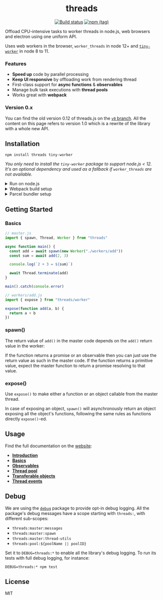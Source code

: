 <h1 align="center">threads</h1>
<p align="center">
  <a href="https://travis-ci.org/andywer/threads.js" target="_blank"><img alt="Build status" src="https://img.shields.io/travis/andywer/threads.js/v1.svg?style=flat-square"></a>
  <a href="https://www.npmjs.com/package/threads" target="_blank"><img alt="npm (tag)" src="https://img.shields.io/npm/v/threads.svg?style=flat-square"></a>
</p>

Offload CPU-intensive tasks to worker threads in node.js, web browsers and electron using one uniform API.

Uses web workers in the browser, `worker_threads` in node 12+ and [`tiny-worker`](https://github.com/avoidwork/tiny-worker) in node 8 to 11.

### Features

* **Speed up** code by parallel processing
* **Keep UI responsive** by offloading work from rendering thread
* First-class support for **async functions** & **observables**
* Manage bulk task executions with **thread pools**
* Works great with **webpack**

### Version 0.x

You can find the old version 0.12 of threads.js on the [`v0` branch](https://github.com/andywer/threads.js/tree/v0). All the content on this page refers to version 1.0 which is a rewrite of the library with a whole new API.

## Installation

```
npm install threads tiny-worker
```

*You only need to install the `tiny-worker` package to support node.js < 12. It's an optional dependency and used as a fallback if `worker_threads` are not available.*

<details>
<summary>Run on node.js</summary>

<p></p>

Running code using threads.js in node works out of the box.

Note that we wrap the native `Worker`, so `new Worker("./foo/bar")` will resolve the path relative to the module that calls it, not relative to the current working directory.

That aligns it with the behavior when bundling the code with webpack or parcel.

</details>

<details>
<summary>Webpack build setup</summary>

#### Webpack config

Use with the [`threads-plugin`](https://github.com/andywer/threads-plugin). It will transparently detect all `new Worker("./unbundled-path")` expressions, bundles the worker code and replaces the `new Worker(...)` path with the worker bundle path, so you don't need to explicitly use the `worker-loader` or define extra entry points.

```sh
  npm install -D threads-plugin
```

Then add it to your `webpack.config.js`:

```diff
+ const ThreadsPlugin = require('threads-plugin');

  module.exports = {
    // ...
    plugins: [
+     new ThreadsPlugin()
    ]
    // ...
  }
```

#### Node.js bundles

If you are using webpack to create a bundle that will be run in node (webpack config `target: "node"`), you also need to specify that the `tiny-worker` package used for node < 12 should not be bundled:

```diff
  module.exports = {
    // ...
+   externals: {
+     "tiny-worker": "tiny-worker"
+   }
    // ...
}
```

Make sure that `tiny-worker` is listed in your `package.json` `dependencies` in that case.

#### When using TypeScript

Make sure the TypeScript compiler keeps the `import` / `export` statements intact, so webpack resolves them. Otherwise the `threads-plugin` won't be able to do its job.

```diff
  module.exports = {
    // ...
    module: {
      rules: [
        {
          test: /\.ts$/,
          loader: "ts-loader",
+         options: {
+           compilerOptions: {
+             module: "esnext"
+           }
+         }
        }
      ]
    },
    // ...
  }
```

</details>

<details>
<summary>Parcel bundler setup</summary>

<p></p>

You need to import `threads/register` once at the beginning of your application code (in the master code, not in the workers):

```diff
  import { spawn } from "threads"
+ import "threads/register"

  // ...

  const work = await spawn(new Worker("./worker"))
```

This registers the library's `Worker` implementation for your platform as the global `Worker`. This is necessary, since you cannot `import { Worker } from "threads"` or Parcel won't recognize `new Worker()` as a web worker anymore.

Be aware that this might affect any code that tries to instantiate a normal web worker `Worker` and now instead instantiates a threads.js `Worker`. The threads.js `Worker` is just a web worker with some sugar on top, but that sugar might have unexpected side effects on third-party libraries.

Everything else should work out of the box.

</details>

## Getting Started

### Basics

```js
// master.js
import { spawn, Thread, Worker } from "threads"

async function main() {
  const add = await spawn(new Worker("./workers/add"))
  const sum = await add(2, 3)

  console.log(`2 + 3 = ${sum}`)

  await Thread.terminate(add)
}

main().catch(console.error)
```

```js
// workers/add.js
import { expose } from "threads/worker"

expose(function add(a, b) {
  return a + b
})
```

### spawn()

The return value of `add()` in the master code depends on the `add()` return value in the worker:

If the function returns a promise or an observable then you can just use the return value as such in the master code. If the function returns a primitive value, expect the master function to return a promise resolving to that value.

### expose()

Use `expose()` to make either a function or an object callable from the master thread.

In case of exposing an object, `spawn()` will asynchronously return an object exposing all the object's functions, following the same rules as functions directly `expose()`-ed.

## Usage

<p>
  Find the full documentation on the <a href="https://threads.js.org/" rel="nofollow">website</a>:
</p>

- [**Introduction**](https://threads.js.org/usage#introduction)
- [**Basics**](https://threads.js.org/usage#basics)
- [**Observables**](https://threads.js.org/usage#observables)
- [**Thread pool**](https://threads.js.org/usage#thread-pool)
- [**Transferable objects**](https://threads.js.org/usage#transferable-objects)
- [**Thread events**](https://threads.js.org/usage#thread-events)

<!--
## API

TODO
-->

## Debug

We are using the [`debug`](https://github.com/visionmedia/debug) package to provide opt-in debug logging. All the package's debug messages have a scope starting with `threads:`, with different sub-scopes:

- `threads:master:messages`
- `threads:master:spawn`
- `threads:master:thread-utils`
- `threads:pool:${poolName || poolID}`

Set it to `DEBUG=threads:*` to enable all the library's debug logging. To run its tests with full debug logging, for instance:

```
DEBUG=threads:* npm test
```

## License

MIT
